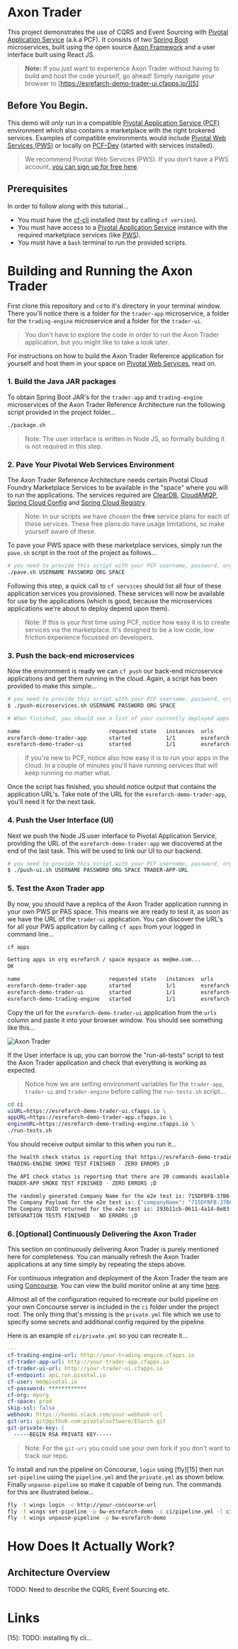 # Axon Trader

This project demonstrates the use of CQRS and Event Sourcing with [Pivotal Application Service][11] (a.k.a PCF). It consists of two [Spring Boot][9] microservices, built using the open source [Axon Framework][10] and a user interface built using React  JS.

> __Note:__ If you just want to experience Axon Trader without having to build and host the code yourself, go ahead! Simply navigate your browser to [https://esrefarch-demo-trader-ui.cfapps.io/][5].

## Before You Begin.

This demo will *only* run in a compatible [Pivotal Application Service (PCF)][11] environment which also contains a marketplace with the right brokered services. Examples of compatible environments would include [Pivotal Web Services (PWS)][6] or locally on [PCF-Dev][7] (started with services installed). 

> We recommend Pivotal Web Services (PWS). If you don't have a PWS account, [you can sign up for free here][6].

## Prerequisites

In order to follow along with this tutorial...

- You must have the [cf-cli][8] installed (test by calling `cf version`).
- You must have access to a [Pivotal Application Service][11] instance with the required marketplace services (like [PWS][6]).
- You must have a `bash` terminal to run the provided scripts.

# Building and Running the Axon Trader

First clone this repository and `cd` to it's directory in your terminal window. There you'll notice there is a folder for the `trader-app` microservice, a folder for the `trading-engine` microservice and a folder for the `trader-ui`.

> You don't have to explore the code in order to run the Axon Trader application, but you might like to take a look later.

For instructions on how to build the Axon Trader Reference application for yourself and host them in your space on [Pivotal Web Services][6], read on.


### 1. Build the Java JAR packages

To obtain Spring Boot JAR's for the `trader-app` and `trading-engine` microservices of the Axon Trader Reference Architecture run the following script provided in the project folder...

```bash
./package.sh
```

> Note: The user interface is written in Node JS, so formally building it is not required in this step.

### 2. Pave Your Pivotal Web Services Environment

The Axon Trader Reference Architecture needs certain Pivotal Cloud Foundry Marketplace Services to be available in the "space" where you will to run the applications. The services required are [ClearDB][1], [CloudAMQP][2], [Spring Cloud Config][3] and [Spring Cloud Registry][4].

> Note: In our scripts we have chosen the __free__ service plans for each of these services. These free plans do have usage limitations, so make yourself aware of these.

To pave your PWS space with these marketplace services, simply run the `pave.sh` script in the root of the project as follows... 

```bash
# you need to provide this script with your PCF username, password, org and space...
./pave.sh USERNAME PASSWORD ORG SPACE
```

Following this step, a quick call to `cf services` should list all four of these application services you provisioned. These services will now be available for use by the applications (which is good, because the microservices applications we're about to deploy depend upon them).

> Note: If this is your first time using PCF, notice how easy it is to create services via the marketplace. It's designed to be a low code, low friction experience focussed on developers.

### 3. Push the back-end microservices

Now the environment is ready we can `cf push` our back-end microservice applications and get them running in the cloud. Again, a script has been provided to make this simple... 

```bash
# you need to provide this script with your PCF username, password, org and space...
$ ./push-microservices.sh USERNAME PASSWORD ORG SPACE

# When finished, you should see a list of your currently deployed apps and their URL's...

name                            requested state   instances  urls
esrefarch-demo-trader-app       started           1/1        esrefarch-demo-trader-app.cfapps.io
esrefarch-demo-trader-ui        started           1/1        esrefarch-demo-trader-ui.cfapps.io
```

> If you're new to PCF, notice also how easy it is to run your apps in the cloud. In a couple of minutes you'll have running services that will keep running no matter what.

Once the script has finished, you should notice output that contains the application URL's. Take note of the URL for the `esrefarch-demo-trader-app`, you'll need it for the next task.

### 4. Push the User Interface (UI)

Next we push the Node JS user interface to Pivotal Application Service, providing the URL of the `esrefarch-demo-trader-app` we discovered at the end of the last task. This will be used to link our UI to our backend. 

```bash
# you need to provide this script with your PCF username, password, org, space and trader-app-url ()...
$ ./push-ui.sh USERNAME PASSWORD ORG SPACE TRADER-APP-URL
```

### 5. Test the Axon Trader app


By now, you should have a replica of the Axon Trader application running in your own PWS pr PAS space. This means we are ready to test it, as soon as we have the URL of the `trader-ui` application. You can discover the URL's for all your PWS application by calling `cf apps` from your logged in command line...

```bash
cf apps

Getting apps in org esrefarch / space myspace as me@me.com...
OK

name                            requested state   instances  urls
esrefarch-demo-trader-app       started           1/1        esrefarch-demo-trader-app.cfapps.io
esrefarch-demo-trader-ui        started           1/1        esrefarch-demo-trader-ui.cfapps.io
esrefarch-demo-trading-engine   started           1/1        esrefarch-demo-trading-engine.cfapps.io
```

Copy the url for the `esrefarch-demo-trader-ui` application from the `urls` column and paste it into your browser window. You should see something like this...

![Axon Trader][12]

If the User interface is up, you can borrow the "run-all-tests" script to test the Axon Trader application and check that everything is working as expected. 

> Notice how we are setting environment variables for the `trader-app`, `trader-ui` and `trader-engine` before calling the `run-tests.sh` script...

```bash
cd ci
uiURL=https://esrefarch-demo-trader-ui.cfapps.io \
appURL=https://esrefarch-demo-trader-app.cfapps.io \
engineURL=https://esrefarch-demo-trading-engine.cfapps.io \
./run-tests.sh 
```

You should receive output similar to this when you run it...

````bash
The health check status is reporting that https://esrefarch-demo-trading-engine.cfapps.io is UP
TRADING-ENGINE SMOKE TEST FINISHED - ZERO ERRORS ;D

The API check status is reporting that there are 20 commands available.
TRADER-APP SMOKE TEST FINISHED - ZERO ERRORS ;D

The randomly generated Company Name for the e2e test is: 715DFBFB-37B6-44A5-8F59-77C31622E58E
The Company Payload for the e2e test is: {"companyName": "715DFBFB-37B6-44A5-8F59-77C31622E58E", "companyValue": "1337", "amountOfShares": "42"}
The Company UUID returned for the e2e test is: 193b11cb-0611-4a14-8e83-3f29226b5eeb
INTEGRATION TESTS FINISHED - NO ERRORS ;D
````

### 6. [Optional] Continuously Delivering the Axon Trader

This section on continuously delivering Axon Trader is purely mentioned here for completeness. You can manually refresh the Axon Trader applications at any time simply by repeating the steps above.

For continuous integration and deployment of the Axon Trader the team are using [Concourse][13]. You can view the build monitor online at any time [here][14]. 

Allmost all of the configuration required to recreate our build pipeline on your own Concourse server is included in the `ci` folder under the project root. The only thing that's missing is the `private.yml` file which we use to specify some secrets and additional config required by the pipeline. 

Here is an example of `ci/private.yml` so you can recreate it...

````yaml
---
cf-trading-engine-url: http://your-trading-engine.cfapps.io
cf-trader-app-url: http://your-trader-app.cfapps.io
cf-trader-ui-url: http://your-trader-ui.cfapps.io
cf-endpoint: api.run.pivotal.io
cf-user: me@pivotal.io
cf-password: ************
cf-org: myorg
cf-space: prod
skip-ssl: false
webhook: https://hooks.slack.com/your-webhook-url
git-uri: git@github.com:pivotalsoftware/ESarch.git
git-private-key: |
  -----BEGIN RSA PRIVATE KEY-----
````

> Note: For the `git-uri` you could use your own fork if you don't want to track our repo.

To install and run the pipeline on Concourse, `login` using [fly][15] then run `set-pipeline` using the `pipeline.yml` and the `private.yml` as shown below. Finally `unpause-pipeline` so make it capable of being run. The commands for this are illustrated below...

````bash
fly -t wings login -c http://your-concourse-url
fly -t wings set-pipeline -p bw-esrefarch-demo -c ci/pipeline.yml -l ci/private.yml
fly -t wings unpause-pipeline -p bw-esrefarch-demo
````

# How Does It Actually Work?

## Architecture Overview

TODO: Need to describe the CQRS, Event Sourcing etc.


# Links

[1]: https://docs.run.pivotal.io/marketplace/services/cleardb.html
[2]: https://docs.run.pivotal.io/marketplace/services/cloudamqp.html
[3]: https://docs.pivotal.io/spring-cloud-services/2-0/common/config-server/index.html
[4]: https://docs.pivotal.io/spring-cloud-services/2-0/common/service-registry/index.html
[5]: https://esrefarch-demo-trader-ui.cfapps.io/
[6]: https://run.pivotal.io/
[7]: https://pivotal.io/pcf-dev
[8]: https://docs.cloudfoundry.org/cf-cli/install-go-cli.html
[9]: http://projects.spring.io/spring-boot/
[10]: http://www.axonframework.org/
[11]: https://pivotal.io/platform/pivotal-application-service
[12]: /images/AxonTrader-UI-001.png
[13]: https://concourse-ci.org/
[14]: https://wings.pivotal.io/teams/pcf-solutions-emea/pipelines/bw-esrefarch-demo
[15]: TODO: installing fly cli...
